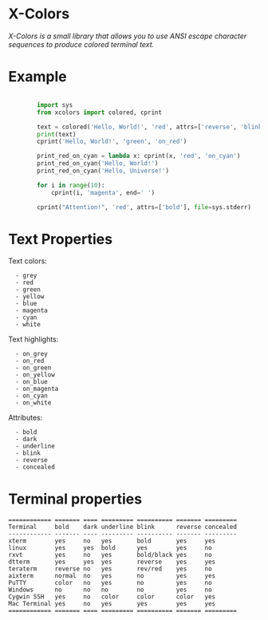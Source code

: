 # X-Colors

*X-Colors is a small library that allows you to use ANSI escape character sequences to produce colored terminal text.*


Example
=======

```python

        import sys
        from xcolors import colored, cprint

        text = colored('Hello, World!', 'red', attrs=['reverse', 'blink'])
        print(text)
        cprint('Hello, World!', 'green', 'on_red')

        print_red_on_cyan = lambda x: cprint(x, 'red', 'on_cyan')
        print_red_on_cyan('Hello, World!')
        print_red_on_cyan('Hello, Universe!')

        for i in range(10):
            cprint(i, 'magenta', end=' ')

        cprint("Attention!", 'red', attrs=['bold'], file=sys.stderr)
```

Text Properties
===============

  Text colors:

      - grey
      - red
      - green
      - yellow
      - blue
      - magenta
      - cyan
      - white

  Text highlights:

      - on_grey
      - on_red
      - on_green
      - on_yellow
      - on_blue
      - on_magenta
      - on_cyan
      - on_white

  Attributes:

      - bold
      - dark
      - underline
      - blink
      - reverse
      - concealed

Terminal properties
===================

    ============ ======= ==== ========= ========== ======= =========
    Terminal     bold    dark underline blink      reverse concealed
    ------------ ------- ---- --------- ---------- ------- ---------
    xterm        yes     no   yes       bold       yes     yes
    linux        yes     yes  bold      yes        yes     no
    rxvt         yes     no   yes       bold/black yes     no
    dtterm       yes     yes  yes       reverse    yes     yes
    teraterm     reverse no   yes       rev/red    yes     no
    aixterm      normal  no   yes       no         yes     yes
    PuTTY        color   no   yes       no         yes     no
    Windows      no      no   no        no         yes     no
    Cygwin SSH   yes     no   color     color      color   yes
    Mac Terminal yes     no   yes       yes        yes     yes
    ============ ======= ==== ========= ========== ======= =========
